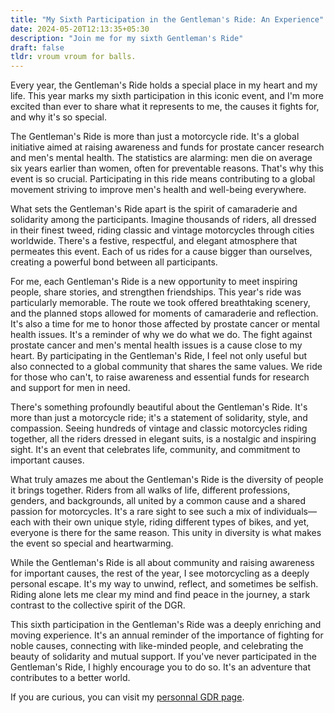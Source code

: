 ```yaml
---
title: "My Sixth Participation in the Gentleman's Ride: An Experience"
date: 2024-05-20T12:13:35+05:30
description: "Join me for my sixth Gentleman's Ride"
draft: false
tldr: vroum vroum for balls.
---
```


Every year, the Gentleman's Ride holds a special place in my heart and my life. This year marks my sixth participation in this iconic event, and I'm more excited than ever to share what it represents to me, the causes it fights for, and why it's so special.

The Gentleman's Ride is more than just a motorcycle ride. It's a global initiative aimed at raising awareness and funds for prostate cancer research and men's mental health. The statistics are alarming: men die on average six years earlier than women, often for preventable reasons. That's why this event is so crucial. Participating in this ride means contributing to a global movement striving to improve men's health and well-being everywhere.

What sets the Gentleman's Ride apart is the spirit of camaraderie and solidarity among the participants. Imagine thousands of riders, all dressed in their finest tweed, riding classic and vintage motorcycles through cities worldwide. There's a festive, respectful, and elegant atmosphere that permeates this event. Each of us rides for a cause bigger than ourselves, creating a powerful bond between all participants.

For me, each Gentleman's Ride is a new opportunity to meet inspiring people, share stories, and strengthen friendships. This year's ride was particularly memorable. The route we took offered breathtaking scenery, and the planned stops allowed for moments of camaraderie and reflection. It's also a time for me to honor those affected by prostate cancer or mental health issues. It's a reminder of why we do what we do. The fight against prostate cancer and men's mental health issues is a cause close to my heart. By participating in the Gentleman's Ride, I feel not only useful but also connected to a global community that shares the same values. We ride for those who can't, to raise awareness and essential funds for research and support for men in need.

There's something profoundly beautiful about the Gentleman's Ride. It's more than just a motorcycle ride; it's a statement of solidarity, style, and compassion. Seeing hundreds of vintage and classic motorcycles riding together, all the riders dressed in elegant suits, is a nostalgic and inspiring sight. It's an event that celebrates life, community, and commitment to important causes.

What truly amazes me about the Gentleman's Ride is the diversity of people it brings together. Riders from all walks of life, different professions, genders, and backgrounds, all united by a common cause and a shared passion for motorcycles. It's a rare sight to see such a mix of individuals—each with their own unique style, riding different types of bikes, and yet, everyone is there for the same reason. This unity in diversity is what makes the event so special and heartwarming.

While the Gentleman's Ride is all about community and raising awareness for important causes, the rest of the year, I see motorcycling as a deeply personal escape. It's my way to unwind, reflect, and sometimes be selfish. Riding alone lets me clear my mind and find peace in the journey, a stark contrast to the collective spirit of the DGR.

This sixth participation in the Gentleman's Ride was a deeply enriching and moving experience. It's an annual reminder of the importance of fighting for noble causes, connecting with like-minded people, and celebrating the beauty of solidarity and mutual support. If you've never participated in the Gentleman's Ride, I highly encourage you to do so. It's an adventure that contributes to a better world.

If you are curious, you can visit my [personnal GDR page](https://gfolk.me/nthnbch).
